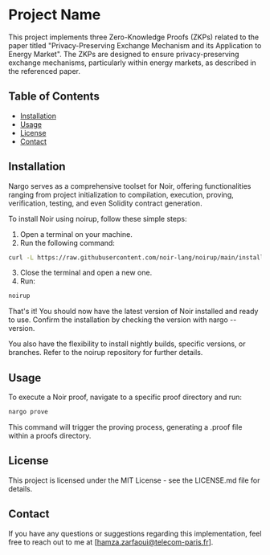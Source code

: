 # Project Name

This project implements three Zero-Knowledge Proofs (ZKPs) related to the paper titled "Privacy-Preserving Exchange Mechanism and its Application to Energy Market". The ZKPs are designed to ensure privacy-preserving exchange mechanisms, particularly within energy markets, as described in the referenced paper.

## Table of Contents
- [Installation](#installation)
- [Usage](#usage)
- [License](#license)
- [Contact](#contact)

## Installation

Nargo serves as a comprehensive toolset for Noir, offering functionalities ranging from project initialization to compilation, execution, proving, verification, testing, and even Solidity contract generation.

To install Noir using noirup, follow these simple steps:

1. Open a terminal on your machine.
2. Run the following command:

```bash
curl -L https://raw.githubusercontent.com/noir-lang/noirup/main/install | bash
```

3. Close the terminal and open a new one.
4. Run:

```bash
noirup
```

That's it! You should now have the latest version of Noir installed and ready to use. Confirm the installation by checking the version with nargo --version.

You also have the flexibility to install nightly builds, specific versions, or branches. Refer to the noirup repository for further details.

## Usage

To execute a Noir proof, navigate to a specific proof directory and run:

```bash
nargo prove
```

This command will trigger the proving process, generating a .proof file within a proofs directory.

## License

This project is licensed under the MIT License - see the LICENSE.md file for details.

## Contact

If you have any questions or suggestions regarding this implementation, feel free to reach out to me at [hamza.zarfaoui@telecom-paris.fr].
